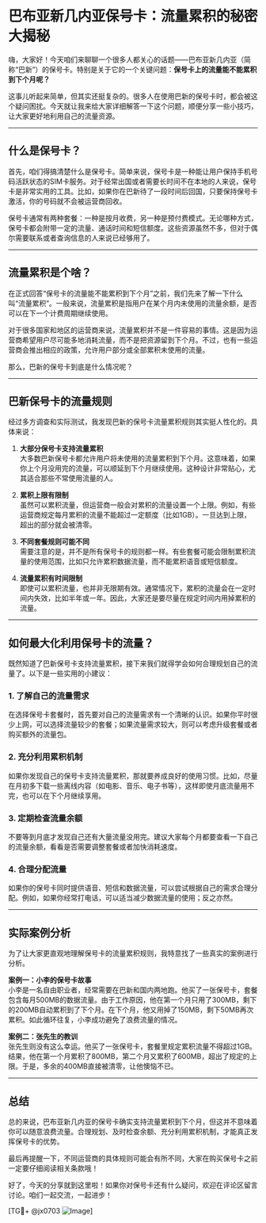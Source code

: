 # 巴布亚新几内亚保号卡：流量累积的秘密大揭秘

嗨，大家好！今天咱们来聊聊一个很多人都关心的话题——巴布亚新几内亚（简称“巴新”）的保号卡。特别是关于它的一个关键问题：**保号卡上的流量能不能累积到下个月呢？**

这事儿听起来简单，但其实还挺复杂的。很多人在使用巴新的保号卡时，都会被这个疑问困扰。今天就让我来给大家详细解答一下这个问题，顺便分享一些小技巧，让大家更好地利用自己的流量资源。

---

## 什么是保号卡？

首先，咱们得搞清楚什么是保号卡。简单来说，保号卡是一种能让用户保持手机号码活跃状态的SIM卡服务。对于经常出国或者需要长时间不在本地的人来说，保号卡是非常实用的工具。比如，如果你在巴新待了一段时间后回国，只要保持保号卡激活，你的号码就不会被运营商回收。

保号卡通常有两种套餐：一种是按月收费，另一种是预付费模式。无论哪种方式，保号卡都会附带一定的流量、通话时间和短信额度。这些资源虽然不多，但对于偶尔需要联系或者查询信息的人来说已经够用了。

---

## 流量累积是个啥？

在正式回答“保号卡的流量能不能累积到下个月”之前，我们先来了解一下什么叫“流量累积”。一般来说，流量累积是指用户在某个月内未使用的流量余额，是否可以在下一个计费周期继续使用。

对于很多国家和地区的运营商来说，流量累积并不是一件容易的事情。这是因为运营商希望用户尽可能多地消耗流量，而不是把资源留到下个月。不过，也有一些运营商会推出相应的政策，允许用户部分或全部累积未使用的流量。

那么，巴新的保号卡到底是什么情况呢？

---

## 巴新保号卡的流量规则

经过多方调查和实际测试，我发现巴新的保号卡流量累积规则其实挺人性化的。具体来说：

1. **大部分保号卡支持流量累积**  
   大多数巴新保号卡都允许用户将未使用的流量累积到下个月。这意味着，如果你上个月没用完的流量，可以顺延到下个月继续使用。这种设计非常贴心，尤其适合那些不常使用流量的人。

2. **累积上限有限制**  
   虽然可以累积流量，但运营商一般会对累积的流量设置一个上限。例如，有些运营商规定每月累积的流量不能超过一定额度（比如1GB）。一旦达到上限，超出的部分就会被清零。

3. **不同套餐规则可能不同**  
   需要注意的是，并不是所有保号卡的规则都一样。有些套餐可能会限制累积流量的使用范围，比如只允许累积数据流量，而不能累积语音或短信额度。

4. **流量累积有时间限制**  
   即使可以累积流量，也并非无限期有效。通常情况下，累积的流量会在一定时间内失效，比如半年或一年。因此，大家还是要尽量在规定时间内用掉累积的流量。

---

## 如何最大化利用保号卡的流量？

既然知道了巴新保号卡支持流量累积，接下来我们就得学会如何合理规划自己的流量了。以下是一些实用的小建议：

### 1. **了解自己的流量需求**
   在选择保号卡套餐时，首先要对自己的流量需求有一个清晰的认识。如果你平时很少上网，可以选择流量较少的套餐；如果流量需求较大，则可以考虑升级套餐或者购买额外的流量包。

### 2. **充分利用累积机制**
   如果你发现自己的保号卡支持流量累积，那就要养成良好的使用习惯。比如，尽量在月初多下载一些离线内容（如电影、音乐、电子书等），这样即使月底流量用不完，也可以在下个月继续享用。

### 3. **定期检查流量余额**
   不要等到月底才发现自己还有大量流量没用完。建议大家每个月都要查看一下自己的流量余额，看看是否需要调整套餐或者加快消耗速度。

### 4. **合理分配流量**
   如果你的保号卡同时提供语音、短信和数据流量，可以尝试根据自己的需求合理分配。例如，如果你经常打电话，可以适当减少数据流量的使用；反之亦然。

---

## 实际案例分析

为了让大家更直观地理解保号卡的流量累积规则，我特意找了一些真实的案例进行分析。

**案例一：小李的保号卡故事**  
小李是一名自由职业者，经常需要在巴新和国内两地跑。他买了一张保号卡，套餐包含每月500MB的数据流量。由于工作原因，他在第一个月只用了300MB，剩下的200MB自动累积到了下个月。在下个月，他又用掉了150MB，剩下50MB再次累积。如此循环往复，小李成功避免了浪费流量的情况。

**案例二：张先生的教训**  
张先生则没有这么幸运。他买了一张保号卡，套餐里规定累积流量不得超过1GB。结果，他在第一个月累积了800MB，第二个月又累积了600MB，超出了规定的上限。于是，多余的400MB直接被清零，让他懊恼不已。

---

## 总结

总的来说，巴布亚新几内亚的保号卡确实支持流量累积到下个月，但这并不意味着你可以随意浪费流量。合理规划、及时检查余额、充分利用累积机制，才能真正发挥保号卡的优势。

最后再提醒一下，不同运营商的具体规则可能会有所不同，大家在购买保号卡之前一定要仔细阅读相关条款哦！

好了，今天的分享就到这里啦！如果你对保号卡还有什么疑问，欢迎在评论区留言讨论。咱们一起交流，一起进步！

[TG💪+ @jx0703 ![Image](https://github.com/user-attachments/assets/dbca1d08-cadb-493c-b0ec-ad6f7a83f270)]